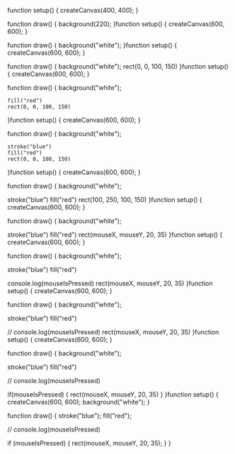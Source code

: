 function setup() {
  createCanvas(400, 400);
}

function draw() {
  background(220);
}function setup() {
  createCanvas(600, 600);
}

function draw() {
  background("white");
}function setup() {
  createCanvas(600, 600);
}

function draw() {
  background("white");
    rect(0, 0, 100, 150)
}function setup() {
  createCanvas(600, 600);
}

function draw() {
  background("white");

    fill("red")
    rect(0, 0, 100, 150)
}function setup() {
  createCanvas(600, 600);
}

function draw() {
  background("white");

    stroke("blue")
    fill("red")
    rect(0, 0, 100, 150)
}function setup() {
  createCanvas(600, 600);
}

function draw() {
  background("white");

  stroke("blue")
  fill("red")
  rect(100, 250, 100, 150)
}function setup() {
  createCanvas(600, 600);
}

function draw() {
  background("white");

  stroke("blue")
  fill("red")
  rect(mouseX, mouseY, 20, 35)
}function setup() {
  createCanvas(600, 600);
}

function draw() {
  background("white");

  stroke("blue")
  fill("red")
  
  console.log(mouseIsPressed)
  rect(mouseX, mouseY, 20, 35)
}function setup() {
  createCanvas(600, 600);
}

function draw() {
  background("white");

  stroke("blue")
  fill("red")
  
  // console.log(mouseIsPressed)
  rect(mouseX, mouseY, 20, 35)
}function setup() {
  createCanvas(600, 600);
}

function draw() {
  background("white");

  stroke("blue")
  fill("red")
  
  // console.log(mouseIsPressed)
  
  if(mouseIsPressed) {
      rect(mouseX, mouseY, 20, 35)
  } 
}function setup() {
  createCanvas(600, 600);
  background("white");
}

function draw() {
  stroke("blue");
  fill("red");

  // console.log(mouseIsPressed)

  if (mouseIsPressed) {
    rect(mouseX, mouseY, 20, 35);
  }
}









